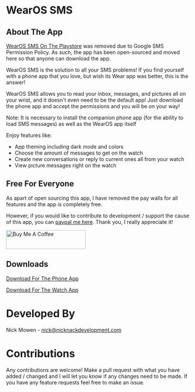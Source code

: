 # WearOS SMS

## About The App
[WearOS SMS On The Playstore](https://play.google.com/store/apps/details?id=com.nick.mowen.wearossms) was removed due to Google SMS Permission Policy. As such, the app has been open-sourced and moved here so that anyone can download the app.

WearOS SMS is the solution to all your SMS problems! If you find yourself with a phone app that you love, but wish its Wear app was better, this is the answer!

WearOS SMS allows you to read your inbox, messages, and pictures all on your wrist, and it doesn't even need to be the default app! Just download the phone app and accept the permissions and you will be on your way!

Note: It is necessary to install the companion phone app (for the ability to load SMS messages) as well as the WearOS app itself

Enjoy features like:
+ App theming including dark mode and colors
+ Choose the amount of messages to get on the watch
+ Create new conversations or reply to current ones all from your watch
+ View picture messages right on the watch

## Free For Everyone
As apart of open sourcing this app, I have removed the pay walls for all features and the app is completely free. 

However, if you would like to contribute to development / support the cause of this app, you can [paypal me here](https://paypal.me/nickmowen). Thank you, I really appreciate it!

<a href="https://www.buymeacoffee.com/jTsYwF4mR" target="_blank"><img src="https://cdn.buymeacoffee.com/buttons/default-orange.png" alt="Buy Me A Coffee" style="height: 51px !important;width: 217px !important;" ></a>

## Downloads
[Download For The Phone App](./app/release/app-release.apk)

[Download For The Watch App](./app/release/wear-release.apk)

# Developed By
Nick Mowen - <nick@nicknackdevelopment.com>

# Contributions
Any contributions are welcome! Make a pull request with what you have added / changed and I will let you know if any changes need to be made.
If you have any feature requests feel free to make an issue.
